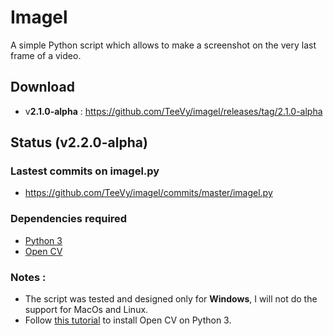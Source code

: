 # Imagel
A simple Python script which allows to make a screenshot on the very last frame of a video.

## Download
* v**2.1.0-alpha** : https://github.com/TeeVy/imagel/releases/tag/2.1.0-alpha

## Status (v2.2.0-alpha)

### Lastest commits on imagel.py
* https://github.com/TeeVy/imagel/commits/master/imagel.py

### Dependencies required
* [Python 3](https://www.python.org/)
* [Open CV](https://github.com/opencv/opencv)

### Notes :
* The script was tested and designed only for **Windows**, I will not do the support for MacOs and Linux.
* Follow [this tutorial](https://www.solarianprogrammer.com/2016/09/17/install-opencv-3-with-python-3-on-windows/) to install Open CV on Python 3.
